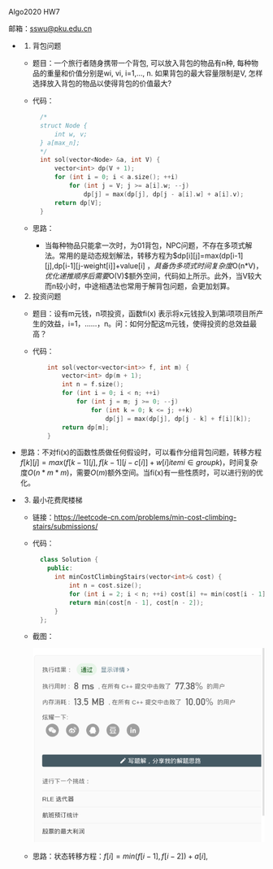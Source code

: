 Algo2020 HW7

邮箱：sswu@pku.edu.cn

- 1. 背包问题
  - 题目：一个旅行者随身携带一个背包, 可以放入背包的物品有n种, 每种物品的重量和价值分别是wi, vi, i=1,…, n. 如果背包的最大容量限制是V, 怎样选择放入背包的物品以使得背包的价值最大? 
  
  - 代码：
    ````c++
      /*
      struct Node {
          int w, v;
      } a[max_n];
      */
      int sol(vector<Node> &a, int V) {
          vector<int> dp(V + 1);
          for (int i = 0; i < a.size(); ++i)
              for (int j = V; j >= a[i].w; --j)
                  dp[j] = max(dp[j], dp[j - a[i].w] + a[i].v);
          return dp[V];
      }
    ````
  
  - 思路：
    - 当每种物品只能拿一次时，为01背包，NPC问题，不存在多项式解法。常用的是动态规划解法，转移方程为$dp[i][j]=max(dp[i-1][j],dp[i-1][j-weight[i]]+value[i]
    $，具备伪多项式时间复杂度$O(n*V)$，优化递推顺序后需要$O(V)$额外空间，代码如上所示。此外，当V较大而n较小时，中途相遇法也常用于解背包问题，会更加划算。
- 2. 投资问题
  
  - 题目：设有m元钱，n项投资，函数fi(x) 表示将x元钱投入到第i项项目所产生的效益，i=1，……，n。问：如何分配这m元钱，使得投资的总效益最高？
  
  - 代码：
    ````c++
        int sol(vector<vector<int>> f, int m) {
            vector<int> dp(m + 1);
            int n = f.size();
            for (int i = 0; i < n; ++i)
                for (int j = m; j >= 0; --j)
                    for (int k = 0; k <= j; ++k)
                        dp[j] = max(dp[j], dp[j - k] + f[i][k]);
            return dp[m];
        }
    ````
  
- 思路：不对fi(x)的函数性质做任何假设时，可以看作分组背包问题，转移方程$f[k][j]=max(f[k−1][j],f[k−1][j−c[i]]+w[i] item i \in group k)$，时间复杂度$O(n*m*m)$，需要$O(m)$额外空间。当fi(x)有一些性质时，可以进行别的优化。
  
- 3.  最小花费爬楼梯
  
  - 链接：https://leetcode-cn.com/problems/min-cost-climbing-stairs/submissions/
  
  - 代码：
    ````c++
      class Solution {
        public:
          int minCostClimbingStairs(vector<int>& cost) {
              int n = cost.size();
              for (int i = 2; i < n; ++i) cost[i] += min(cost[i - 1], cost[i - 2]);
              return min(cost[n - 1], cost[n - 2]);
          }
      };
    ````
    
  - 截图：
  
    ![s1](./imgs/h7-3.png)

  - 思路：状态转移方程：$f[i]=min(f[i-1],f[i-2])+a[i]$,
